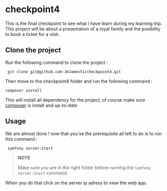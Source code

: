 # checkpoint4
This is the final checkpoint to see what i have learn during my learning trip.
This project will be about a presentation of a royal family and the posibility to book a ticket for a visit.

<h2>Clone the project</h2>
Run the following command to clone the project : 
<pre><code> git clone git@github.com:JmJames51/checkpoint4.git</code></pre>

Then move to the checkpoint4 folder and run the following command : 
<pre><code>composer install</code></pre>
This will install all dependency for the project, of course make sure <a href="https://getcomposer.org/download/">composer</a> is install and up-to-date

<h2>Usage</h2>
We are almost done ! now that you've the prerequisite all left to do is to run this command : 
<pre><code> symfony server:start </code></pre>
<blockquote>
<strong>NOTE</strong>
<p>Make sure you are in the right folder before running the <code>symfony server:start</code> command</p>
</blockquote>

When you do that click on the server ip adress to view the web app.<br>
